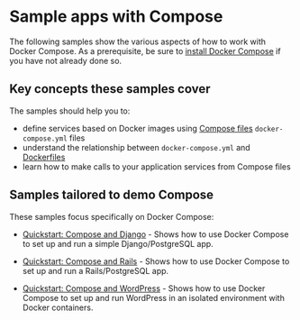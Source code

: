 # Sample apps with Compose

The following samples show the various aspects of how to work with Docker
Compose. As a prerequisite, be sure to [install Docker Compose](https://docs.docker.com/compose/install/)
if you have not already done so.

## Key concepts these samples cover

The samples should help you to:

- define services based on Docker images using
  [Compose files](https://docs.docker.com/compose/compose-file/) `docker-compose.yml` files
- understand the relationship between `docker-compose.yml` and
  [Dockerfiles](https://docs.docker.com/engine/reference/builder/)
- learn how to make calls to your application services from Compose files

## Samples tailored to demo Compose

These samples focus specifically on Docker Compose:

- [Quickstart: Compose and Django](./django/README.md) - Shows how to use Docker Compose to set up and run a simple Django/PostgreSQL app.

- [Quickstart: Compose and Rails](./rails/README.md) - Shows how to use
Docker Compose to set up and run a Rails/PostgreSQL app.

- [Quickstart: Compose and WordPress](./wordpress/README.md) - Shows how to
use Docker Compose to set up and run WordPress in an isolated environment
with Docker containers.
